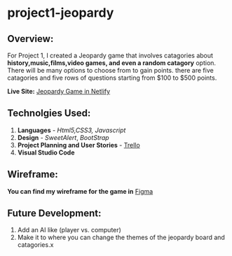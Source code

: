 # project1-jeopardy

## Overview:

For Project 1, I created a Jeopardy game that involves catagories about **history,music,films,video games, and even a random catagory** option. There will be many options to choose from to gain points. there are five catagories and five rows of questions starting from $100 to $500 points.

**Live Site:** [Jeopardy Game in Netlify](https://app.netlify.com/)

## Technolgies Used:

1. **Languages** - _Html5,CSS3, Javascript_
2. **Design** - _SweetAlert_, _BootStrap_
3. **Project Planning and User Stories** - [Trello](https://trello.com/b/nZjs7kGY/project-1)
4. **Visual Studio Code**

## Wireframe:

**You can find my wireframe for the game in** [Figma](https://www.figma.com/file/PlxJoSMyUQY52f9L5y4I4vVf/Project-1?node-id=0%3A1)

## Future Development:

1. Add an AI like (player vs. computer)
2. Make it to where you can change the themes of the jeopardy board and catagories.x
